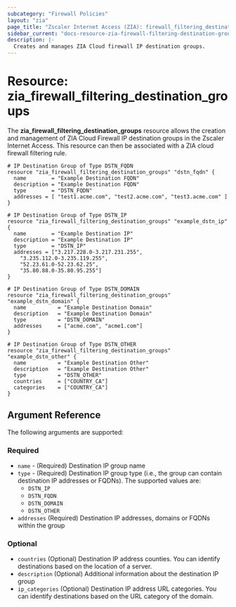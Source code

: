 ```yaml
---
subcategory: "Firewall Policies"
layout: "zia"
page_title: "Zscaler Internet Access (ZIA): firewall_filtering_destination_groups"
sidebar_current: "docs-resource-zia-firewall-filtering-destination-group"
description: |-
  Creates and manages ZIA Cloud firewall IP destination groups.
---
```


# Resource: zia_firewall_filtering_destination_groups

The **zia_firewall_filtering_destination_groups** resource allows the creation and management of ZIA Cloud Firewall IP destination groups in the Zscaler Internet Access. This resource can then be associated with a ZIA cloud firewall filtering rule.

```hcl
# IP Destination Group of Type DSTN_FQDN
resource "zia_firewall_filtering_destination_groups" "dstn_fqdn" {
  name        = "Example Destination FQDN"
  description = "Example Destination FQDN"
  type        = "DSTN_FQDN"
  addresses = [ "test1.acme.com", "test2.acme.com", "test3.acme.com" ]
}
```

```hcl
# IP Destination Group of Type DSTN_IP
resource "zia_firewall_filtering_destination_groups" "example_dstn_ip" {
  name        = "Example Destination IP"
  description = "Example Destination IP"
  type        = "DSTN_IP"
  addresses = ["3.217.228.0-3.217.231.255",
    "3.235.112.0-3.235.119.255",
    "52.23.61.0-52.23.62.25",
    "35.80.88.0-35.80.95.255"]
}
```

```hcl
# IP Destination Group of Type DSTN_DOMAIN
resource "zia_firewall_filtering_destination_groups" "example_dstn_domain" {
  name          = "Example Destination Domain"
  description   = "Example Destination Domain"
  type          = "DSTN_DOMAIN"
  addresses     = ["acme.com", "acme1.com"]
}
```

```hcl
# IP Destination Group of Type DSTN_OTHER
resource "zia_firewall_filtering_destination_groups" "example_dstn_other" {
  name          = "Example Destination Other"
  description   = "Example Destination Other"
  type          = "DSTN_OTHER"
  countries     = ["COUNTRY_CA"]
  categories    = ["COUNTRY_CA"]
}
```

## Argument Reference

The following arguments are supported:

### Required

* `name` - (Required) Destination IP group name
* `type` - (Required) Destination IP group type (i.e., the group can contain destination IP addresses or FQDNs). The supported values are:
  * `DSTN_IP`
  * `DSTN_FQDN`
  * `DSTN_DOMAIN`
  * `DSTN_OTHER`
* `addresses` (Required) Destination IP addresses, domains or FQDNs within the group

### Optional

* `countries` (Optional) Destination IP address counties. You can identify destinations based on the location of a server.
* `description` (Optional) Additional information about the destination IP group
* `ip_categories` (Optional) Destination IP address URL categories. You can identify destinations based on the URL category of the domain.
